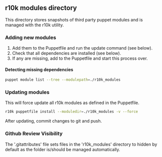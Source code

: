 ## r10k modules directory

This directory stores snapshots of third party puppet modules and is managed with the r10k utility.

### Adding new modules

1. Add them to the Puppetfile and run the update command (see below).
2. Check that all dependencies are installed (see below).
3. If any are missing, add to the Puppetfile and start this process over.

#### Detecting missing dependencies

```bash
puppet module list --tree --modulepath=./r10k_modules
```

### Updating modules

This will force update all r10k modules as defined in the Puppetfile.

```bash
r10k puppetfile install --moduledir=./r10k_modules -v --force
```

After updating, commit changes to git and push.

### Github Review Visibility

The '.gitattributes' file sets files in the 'r10k_modules' directory to hidden by default as the folder is/should be managed automatically.
